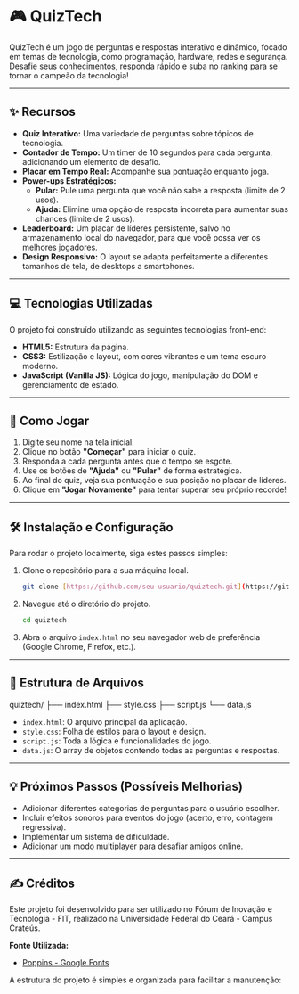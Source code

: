# 🎮 QuizTech

QuizTech é um jogo de perguntas e respostas interativo e dinâmico, focado em temas de tecnologia, como programação, hardware, redes e segurança. Desafie seus conhecimentos, responda rápido e suba no ranking para se tornar o campeão da tecnologia!

---

## ✨ Recursos

* **Quiz Interativo:** Uma variedade de perguntas sobre tópicos de tecnologia.
* **Contador de Tempo:** Um timer de 10 segundos para cada pergunta, adicionando um elemento de desafio.
* **Placar em Tempo Real:** Acompanhe sua pontuação enquanto joga.
* **Power-ups Estratégicos:**
    * **Pular:** Pule uma pergunta que você não sabe a resposta (limite de 2 usos).
    * **Ajuda:** Elimine uma opção de resposta incorreta para aumentar suas chances (limite de 2 usos).
* **Leaderboard:** Um placar de líderes persistente, salvo no armazenamento local do navegador, para que você possa ver os melhores jogadores.
* **Design Responsivo:** O layout se adapta perfeitamente a diferentes tamanhos de tela, de desktops a smartphones.

---

## 💻 Tecnologias Utilizadas

O projeto foi construído utilizando as seguintes tecnologias front-end:

* **HTML5:** Estrutura da página.
* **CSS3:** Estilização e layout, com cores vibrantes e um tema escuro moderno.
* **JavaScript (Vanilla JS):** Lógica do jogo, manipulação do DOM e gerenciamento de estado.

---

## 🚀 Como Jogar

1.  Digite seu nome na tela inicial.
2.  Clique no botão **"Começar"** para iniciar o quiz.
3.  Responda a cada pergunta antes que o tempo se esgote.
4.  Use os botões de **"Ajuda"** ou **"Pular"** de forma estratégica.
5.  Ao final do quiz, veja sua pontuação e sua posição no placar de líderes.
6.  Clique em **"Jogar Novamente"** para tentar superar seu próprio recorde!

---

## 🛠️ Instalação e Configuração

Para rodar o projeto localmente, siga estes passos simples:

1.  Clone o repositório para a sua máquina local.

    ```bash
    git clone [https://github.com/seu-usuario/quiztech.git](https://github.com/seu-usuario/quiztech.git)
    ```

2.  Navegue até o diretório do projeto.

    ```bash
    cd quiztech
    ```

3.  Abra o arquivo `index.html` no seu navegador web de preferência (Google Chrome, Firefox, etc.).

---

## 📂 Estrutura de Arquivos
quiztech/
├── index.html
├── style.css
├── script.js
└── data.js


* `index.html`: O arquivo principal da aplicação.
* `style.css`: Folha de estilos para o layout e design.
* `script.js`: Toda a lógica e funcionalidades do jogo.
* `data.js`: O array de objetos contendo todas as perguntas e respostas.

---

## 💡 Próximos Passos (Possíveis Melhorias)

* Adicionar diferentes categorias de perguntas para o usuário escolher.
* Incluir efeitos sonoros para eventos do jogo (acerto, erro, contagem regressiva).
* Implementar um sistema de dificuldade.
* Adicionar um modo multiplayer para desafiar amigos online.

---

## ✍️ Créditos

Este projeto foi desenvolvido para ser utilizado no Fórum de Inovação e Tecnologia - FIT, realizado na Universidade Federal do Ceará - Campus Crateús.

**Fonte Utilizada:**
* [Poppins - Google Fonts](https://fonts.google.com/specimen/Poppins)



A estrutura do projeto é simples e organizada para facilitar a manutenção:
